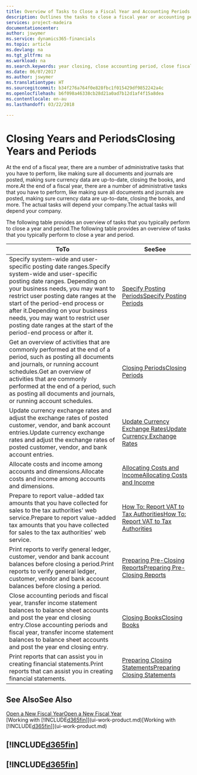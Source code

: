 ```yaml
---
title: Overview of Tasks to Close a Fiscal Year and Accounting Periods | Microsoft Docs
description: Outlines the tasks to close a fiscal year or accounting period, for example, making sure documents and journals are posted and verifying bank balances.
services: project-madeira
documentationcenter: 
author: jswymer
ms.service: dynamics365-financials
ms.topic: article
ms.devlang: na
ms.tgt_pltfrm: na
ms.workload: na
ms.search.keywords: year closing, close accounting period, close fiscal year, bank account detailed trial balance
ms.date: 06/07/2017
ms.author: jswymer
ms.translationtype: HT
ms.sourcegitcommit: b34f276a764f0e828fbc1f015429df9852242a4c
ms.openlocfilehash: b6f098a46338cb28d21a0ad7b12d1af4f15a8dea
ms.contentlocale: en-au
ms.lasthandoff: 03/22/2018

---
```

# <a name="closing-years-and-periods"></a><span data-ttu-id="ac5bd-103">Closing Years and Periods</span><span class="sxs-lookup"><span data-stu-id="ac5bd-103">Closing Years and Periods</span></span>
<span data-ttu-id="ac5bd-104">At the end of a fiscal year, there are a number of administrative tasks that you have to perform, like making sure all documents and journals are posted, making sure currency data are up-to-date, closing the books, and more.</span><span class="sxs-lookup"><span data-stu-id="ac5bd-104">At the end of a fiscal year, there are a number of administrative tasks that you have to perform, like making sure all documents and journals are posted, making sure currency data are up-to-date, closing the books, and more.</span></span> <span data-ttu-id="ac5bd-105">The actual tasks will depend your company.</span><span class="sxs-lookup"><span data-stu-id="ac5bd-105">The actual tasks will depend your company.</span></span>

<span data-ttu-id="ac5bd-106">The following table provides an overview of tasks that you typically perform to close a year and period.</span><span class="sxs-lookup"><span data-stu-id="ac5bd-106">The following table provides an overview of tasks that you typically perform to close a year and period.</span></span>

| <span data-ttu-id="ac5bd-107">To</span><span class="sxs-lookup"><span data-stu-id="ac5bd-107">To</span></span> | <span data-ttu-id="ac5bd-108">See</span><span class="sxs-lookup"><span data-stu-id="ac5bd-108">See</span></span> |
| --- | --- |
| <span data-ttu-id="ac5bd-109">Specify system-wide and user-specific posting date ranges.</span><span class="sxs-lookup"><span data-stu-id="ac5bd-109">Specify system-wide and user-specific posting date ranges.</span></span> <span data-ttu-id="ac5bd-110">Depending on your business needs, you may want to restrict user posting date ranges at the start of the period-end process or after it.</span><span class="sxs-lookup"><span data-stu-id="ac5bd-110">Depending on your business needs, you may want to restrict user posting date ranges at the start of the period-end process or after it.</span></span> |[<span data-ttu-id="ac5bd-111">Specify Posting Periods</span><span class="sxs-lookup"><span data-stu-id="ac5bd-111">Specify Posting Periods</span></span>](finance-how-specify-posting-periods.md) |
| <span data-ttu-id="ac5bd-112">Get an overview of activities that are commonly performed at the end of a period, such as posting all documents and journals, or running account schedules.</span><span class="sxs-lookup"><span data-stu-id="ac5bd-112">Get an overview of activities that are commonly performed at the end of a period, such as posting all documents and journals, or running account schedules.</span></span> |[<span data-ttu-id="ac5bd-113">Closing Periods</span><span class="sxs-lookup"><span data-stu-id="ac5bd-113">Closing Periods</span></span>](year-how-complete-period-end-processes.md) |
| <span data-ttu-id="ac5bd-114">Update currency exchange rates and adjust the exchange rates of posted customer, vendor, and bank account entries.</span><span class="sxs-lookup"><span data-stu-id="ac5bd-114">Update currency exchange rates and adjust the exchange rates of posted customer, vendor, and bank account entries.</span></span> |[<span data-ttu-id="ac5bd-115">Update Currency Exchange Rates</span><span class="sxs-lookup"><span data-stu-id="ac5bd-115">Update Currency Exchange Rates</span></span>](finance-how-update-currencies.md) |
| <span data-ttu-id="ac5bd-116">Allocate costs and income among accounts and dimensions.</span><span class="sxs-lookup"><span data-stu-id="ac5bd-116">Allocate costs and income among accounts and dimensions.</span></span> |[<span data-ttu-id="ac5bd-117">Allocating Costs and Income</span><span class="sxs-lookup"><span data-stu-id="ac5bd-117">Allocating Costs and Income</span></span>](year-allocate-costs-income.md) |
| <span data-ttu-id="ac5bd-118">Prepare to report value-added tax amounts that you have collected for sales to the tax authorities' web service.</span><span class="sxs-lookup"><span data-stu-id="ac5bd-118">Prepare to report value-added tax amounts that you have collected for sales to the tax authorities' web service.</span></span> |[<span data-ttu-id="ac5bd-119">How To: Report VAT to Tax Authorities</span><span class="sxs-lookup"><span data-stu-id="ac5bd-119">How To: Report VAT to Tax Authorities</span></span>](finance-how-report-vat.md)|
| <span data-ttu-id="ac5bd-120">Print reports to verify general ledger, customer, vendor and bank account balances before closing a period.</span><span class="sxs-lookup"><span data-stu-id="ac5bd-120">Print reports to verify general ledger, customer, vendor and bank account balances before closing a period.</span></span> |[<span data-ttu-id="ac5bd-121">Preparing Pre-Closing Reports</span><span class="sxs-lookup"><span data-stu-id="ac5bd-121">Preparing Pre-Closing Reports</span></span>](year-prepare-preclose-reports.md) |
| <span data-ttu-id="ac5bd-122">Close accounting periods and fiscal year, transfer income statement balances to balance sheet accounts and post the year end closing entry.</span><span class="sxs-lookup"><span data-stu-id="ac5bd-122">Close accounting periods and fiscal year, transfer income statement balances to balance sheet accounts and post the year end closing entry.</span></span> |[<span data-ttu-id="ac5bd-123">Closing Books</span><span class="sxs-lookup"><span data-stu-id="ac5bd-123">Closing Books</span></span>](year-close-books.md) |
| <span data-ttu-id="ac5bd-124">Print reports that can assist you in creating financial statements.</span><span class="sxs-lookup"><span data-stu-id="ac5bd-124">Print reports that can assist you in creating financial statements.</span></span> |[<span data-ttu-id="ac5bd-125">Preparing Closing Statements</span><span class="sxs-lookup"><span data-stu-id="ac5bd-125">Preparing Closing Statements</span></span>](year-prepare-close-statement.md) |

## <a name="see-also"></a><span data-ttu-id="ac5bd-126">See Also</span><span class="sxs-lookup"><span data-stu-id="ac5bd-126">See Also</span></span>
[<span data-ttu-id="ac5bd-127">Open a New Fiscal Year</span><span class="sxs-lookup"><span data-stu-id="ac5bd-127">Open a New Fiscal Year</span></span>](finance-how-open-new-fiscal-year.md)  
<span data-ttu-id="ac5bd-128">[Working with [!INCLUDE[d365fin](includes/d365fin_md.md)]](ui-work-product.md)</span><span class="sxs-lookup"><span data-stu-id="ac5bd-128">[Working with [!INCLUDE[d365fin](includes/d365fin_md.md)]](ui-work-product.md)</span></span>

## [!INCLUDE[d365fin](includes/free_trial_md.md)]  
## [!INCLUDE[d365fin](includes/training_link_md.md)]

